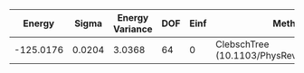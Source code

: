 | Energy    | Sigma  | Energy Variance | DOF | Einf | Method                                    | Data Repository |
|-----------|--------|-----------------|-----|------|-------------------------------------------|-----------------|
| -125.0176 | 0.0204 | 3.0368          | 64  | 0    | ClebschTree (10.1103/PhysRevB.104.045123) |                 |
